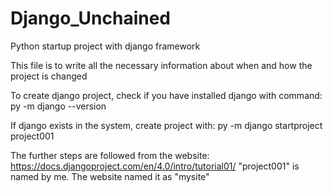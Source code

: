 # Django_Unchained
Python startup project with django framework

This file is to write all the necessary information about when and how the project is changed

To create django project, check if you have installed django with command:
    py -m django --version

If django exists in the system, create project with:
    py -m django startproject project001

The further steps are followed from the website: https://docs.djangoproject.com/en/4.0/intro/tutorial01/
    "project001" is named by me. The website named it as "mysite"